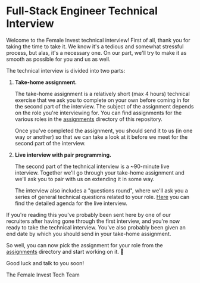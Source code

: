 # Full-Stack Engineer Technical Interview

Welcome to the Female Invest technical interview! First of all, thank you for
taking the time to take it. We know it's a tedious and somewhat stressful
process, but alas, it's a necessary one. On our part, we'll try to make it as
smooth as possible for you and us as well.

The technical interview is divided into two parts:

1. **Take-home assignment.**

   The take-home assignment is a relatively short (max 4 hours) technical
   exercise that we ask you to complete on your own before coming in for the
   second part of the interview. The subject of the assignment depends on the
   role you're interviewing for. You can find assignments for the various roles
   in the [assignments](./assignments/) directory of this repository.

   Once you've completed the assignment, you should send it to us (in one way or
   another) so that we can take a look at it before we meet for the second part
   of the interview.

2. **Live interview with pair programming.**

   The second part of the technical interview is a ~90-minute live interview.
   Together we'll go through your take-home assignment and we'll ask you to pair
   with us on extending it in some way.

   The interview also includes a "questions round", where we'll ask you a series
   of general technical questions related to your role.
   [Here](./live-interview-agenda.md) you can find the detailed agenda for the
   live interview.

If you're reading this you've probably been sent here by one of our recruiters
after having gone through the first interview, and you're now ready to take the
technical interview. You've also probably been given an end date by which you
should send in your take-home assignment.

So well, you can now pick the assignment for your role from the
[assignments](./assignments/) directory and start working on it. 🙂

Good luck and talk to you soon!

The Female Invest Tech Team
